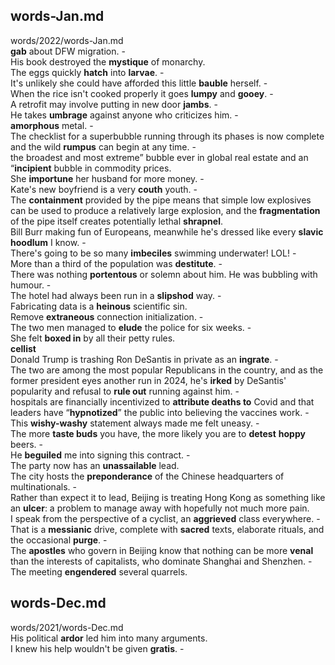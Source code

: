 ## words-Jan.md ## 
words/2022/words-Jan.md  
**gab** about DFW migration. -  
His book destroyed the **mystique** of monarchy.   
The eggs quickly **hatch** into **larvae**. -  
It's unlikely she could have afforded this little **bauble** herself. -  
When the rice isn't cooked properly it goes **lumpy** and **gooey**. -  
A retrofit may involve putting in new door **jambs**. -  
He takes **umbrage** against anyone who criticizes him. -   
**amorphous** metal. -  
The checklist for a superbubble running through its phases is now complete and the wild **rumpus** can begin at any time. -  
the broadest and most extreme” bubble ever in global real estate and an “**incipient** bubble in commodity prices.   
She **importune** her husband for more money. -  
Kate's new boyfriend is a very **couth** youth. -  
The **containment** provided by the pipe means that simple low explosives can be used to produce a relatively large explosion, and the **fragmentation** of the pipe itself creates potentially lethal **shrapnel**.   
Bill Burr making fun of Europeans, meanwhile he's dressed like every **slavic** **hoodlum** I know. -  
There's going to be so many **imbeciles** swimming underwater! LOL! -  
More than a third of the population was **destitute**. -  
There was nothing **portentous** or solemn about him. He was bubbling with humour. -  
The hotel had always been run in a **slipshod** way. -  
Fabricating data is a **heinous** scientific sin.   
Remove **extraneous** connection initialization. -  
The two men managed to **elude** the police for six weeks. -  
She felt **boxed in** by all their petty rules.    
**cellist**   
Donald Trump is trashing Ron DeSantis in private as an **ingrate**. -  
The two are among the most popular Republicans in the country, and as the former president eyes another run in 2024, he's **irked** by DeSantis' popularity and refusal to **rule out** running against him. -  
hospitals are financially incentivized to **attribute deaths to** Covid and that leaders have “**hypnotized**” the public into believing the vaccines work. -  
This **wishy-washy** statement always made me felt uneasy. -  
The more **taste buds** you have, the more likely you are to **detest** **hoppy** beers. -  
He **beguiled** me into signing this contract. -  
The party now has an **unassailable** lead.   
The city hosts the **preponderance** of the Chinese headquarters of multinationals. -  
Rather than expect it to lead, Beijing is treating Hong Kong as something like an **ulcer**: a problem to manage away with hopefully not much more pain.   
I speak from the perspective of a cyclist, an **aggrieved** class everywhere. -  
That is a **messianic** drive, complete with **sacred** texts, elaborate rituals, and the occasional **purge**. -  
The **apostles** who govern in Beijing know that nothing can be more **venal** than the interests of capitalists, who dominate Shanghai and Shenzhen. -  
The meeting **engendered** several quarrels.   

## words-Dec.md ## 
words/2021/words-Dec.md  
His political **ardor** led him into many arguments.   
I knew his help wouldn't be given **gratis**. -  
